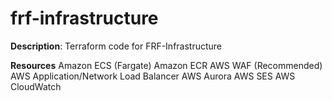 # frf-infrastructure
**Description**: Terraform code for FRF-Infrastructure



**Resources**
Amazon ECS (Fargate)
Amazon ECR
AWS WAF (Recommended)
AWS Application/Network Load Balancer
AWS Aurora
AWS SES
AWS CloudWatch